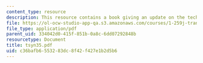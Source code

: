 ```yaml
---
content_type: resource
description: This resource contains a book giving an update on the technology.
file: https://ol-ocw-studio-app-qa.s3.amazonaws.com/courses/1-259j-transit-management-fall-2006/c36bafb6553283dc8f42f427e1b2d5b6_tsyn35.pdf
file_type: application/pdf
parent_uid: 334042d0-415f-851b-0a8c-6dd07292848b
resourcetype: Document
title: tsyn35.pdf
uid: c36bafb6-5532-83dc-8f42-f427e1b2d5b6
---
```

